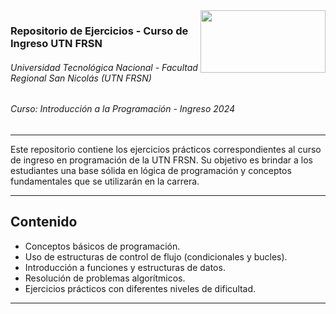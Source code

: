 <img align="right" width="200" height="100" src="https://github.com/user-attachments/assets/a0827ca6-20b7-4532-83b0-dd918cbcbc4d">

### Repositorio de Ejercicios - Curso de Ingreso UTN FRSN
###### Universidad Tecnológica Nacional - Facultad Regional San Nicolás (UTN FRSN)
###### Curso: Introducción a la Programación - Ingreso 2024

---

Este repositorio contiene los ejercicios prácticos correspondientes al curso de ingreso en programación de la UTN FRSN. Su objetivo es brindar a los estudiantes una base sólida en lógica de programación y conceptos fundamentales que se utilizarán en la carrera.

---

## Contenido

- Conceptos básicos de programación.
- Uso de estructuras de control de flujo (condicionales y bucles).
- Introducción a funciones y estructuras de datos.
- Resolución de problemas algorítmicos.
- Ejercicios prácticos con diferentes niveles de dificultad.

---
